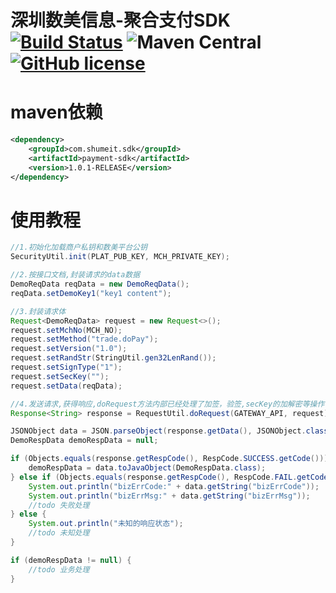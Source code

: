 # 深圳数美信息-聚合支付SDK [![Build Status](https://github.com/shumeit-projects/payment-sdk/actions/workflows/.github/workflows/maven.yml/badge.svg)](https://github.com/shumeit-projects/payment-sdk/actions) ![Maven Central](https://img.shields.io/maven-central/v/com.shumeit.sdk/payment-sdk) [![GitHub license](https://img.shields.io/github/license/shumeit-projects/payment-sdk?style=social)](https://github.com/shumeit-projects/payment-sdk/blob/master/LICENSE)

# maven依赖

```xml
<dependency>
    <groupId>com.shumeit.sdk</groupId>
    <artifactId>payment-sdk</artifactId>
    <version>1.0.1-RELEASE</version>
</dependency>
```

# 使用教程

```java
//1.初始化加载商户私钥和数美平台公钥
SecurityUtil.init(PLAT_PUB_KEY, MCH_PRIVATE_KEY);

//2.按接口文档,封装请求的data数据
DemoReqData reqData = new DemoReqData();
reqData.setDemoKey1("key1 content");

//3.封装请求体
Request<DemoReqData> request = new Request<>();
request.setMchNo(MCH_NO);
request.setMethod("trade.doPay");
request.setVersion("1.0");
request.setRandStr(StringUtil.gen32LenRand());
request.setSignType("1");
request.setSecKey("");
request.setData(reqData);

//4.发送请求,获得响应,doRequest方法内部已经处理了加签，验签,secKey的加解密等操作.详见 RequestUtil#doRequest
Response<String> response = RequestUtil.doRequest(GATEWAY_API, request);

JSONObject data = JSON.parseObject(response.getData(), JSONObject.class);
DemoRespData demoRespData = null;

if (Objects.equals(response.getRespCode(), RespCode.SUCCESS.getCode())) {
    demoRespData = data.toJavaObject(DemoRespData.class);
} else if (Objects.equals(response.getRespCode(), RespCode.FAIL.getCode())) {
    System.out.println("bizErrCode:" + data.getString("bizErrCode"));
    System.out.println("bizErrMsg:" + data.getString("bizErrMsg"));
    //todo 失败处理
} else {
    System.out.println("未知的响应状态");
    //todo 未知处理
}

if (demoRespData != null) {
    //todo 业务处理
}

```